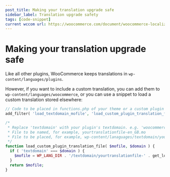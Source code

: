 ```yaml
---
post_title: Making your translation upgrade safe
sidebar_label: Translation upgrade safety
tags: [code-snippet]
current wccom url: https://woocommerce.com/document/woocommerce-localization/#making-your-translation-upgrade-safe
---
```


# Making your translation upgrade safe

Like all other plugins, WooCommerce keeps translations in `wp-content/languages/plugins`. 

However, if you want to include a custom translation, you can add them to `wp-content/languages/woocommerce`, or you can use a snippet to load a custom translation stored elsewhere:

```php
// Code to be placed in functions.php of your theme or a custom plugin file.
add_filter( 'load_textdomain_mofile', 'load_custom_plugin_translation_file', 10, 2 );

/*
 * Replace 'textdomain' with your plugin's textdomain. e.g. 'woocommerce'. 
 * File to be named, for example, yourtranslationfile-en_GB.mo
 * File to be placed, for example, wp-content/lanaguages/textdomain/yourtranslationfile-en_GB.mo
 */
function load_custom_plugin_translation_file( $mofile, $domain ) {
  if ( 'textdomain' === $domain ) {
    $mofile = WP_LANG_DIR . '/textdomain/yourtranslationfile-' . get_locale() . '.mo';
  }
  return $mofile;
}
```
